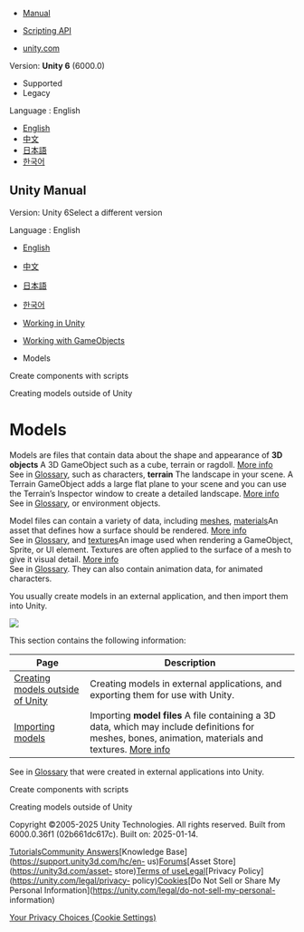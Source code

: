 [](https://docs.unity3d.com)

  * [Manual](../Manual/index.html)
  * [Scripting API](../ScriptReference/index.html)

  * [unity.com](https://unity.com/)

Version: **Unity 6** (6000.0)

  * Supported
  * Legacy

Language : English

  * [English](/Manual/models.html)
  * [中文](/cn/current/Manual/models.html)
  * [日本語](/ja/current/Manual/models.html)
  * [한국어](/kr/current/Manual/models.html)

[](https://docs.unity3d.com)

## Unity Manual

Version: Unity 6Select a different version

Language : English

  * [English](/Manual/models.html)
  * [中文](/cn/current/Manual/models.html)
  * [日本語](/ja/current/Manual/models.html)
  * [한국어](/kr/current/Manual/models.html)

  * [Working in Unity](working-in-unity.html)
  * [Working with GameObjects](working-with-gameobjects.html)
  * Models

[](CreatingComponents.html)

Create components with scripts

[](CreatingDCCAssets.html)

Creating models outside of Unity

# Models

Models are files that contain data about the shape and appearance of **3D
objects** A 3D GameObject such as a cube, terrain or ragdoll. [More
info](GameObjects.html)  
See in [Glossary](Glossary.html#3DObject), such as characters, **terrain** The
landscape in your scene. A Terrain GameObject adds a large flat plane to your
scene and you can use the Terrain’s Inspector window to create a detailed
landscape. [More info](terrain-UsingTerrains.html)  
See in [Glossary](Glossary.html#Terrain), or environment objects.

Model files can contain a variety of data, including [meshes](mesh.html),
[materials](Materials.html)An asset that defines how a surface should be
rendered. [More info](class-Material.html)  
See in [Glossary](Glossary.html#Material), and [textures](Textures.html)An
image used when rendering a GameObject, Sprite, or UI element. Textures are
often applied to the surface of a mesh to give it visual detail. [More
info](class-TextureImporter.html)  
See in [Glossary](Glossary.html#texture). They can also contain animation
data, for animated characters.

You usually create models in an external application, and then import them
into Unity.

![](../uploads/Main/model-example-1.png)

This section contains the following information:

**Page** | **Description**  
---|---  
[Creating models outside of Unity](CreatingDCCAssets.html) | Creating models in external applications, and exporting them for use with Unity.  
[Importing models](models-importing.html) | Importing **model files** A file containing a 3D data, which may include definitions for meshes, bones, animation, materials and textures. [More info](3D-formats.html)  
See in [Glossary](Glossary.html#Modelfile) that were created in external
applications into Unity.  
  
[](CreatingComponents.html)

Create components with scripts

[](CreatingDCCAssets.html)

Creating models outside of Unity

Copyright ©2005-2025 Unity Technologies. All rights reserved. Built from
6000.0.36f1 (02b661dc617c). Built on: 2025-01-14.

[Tutorials](https://learn.unity.com/)[Community
Answers](https://answers.unity3d.com)[Knowledge
Base](https://support.unity3d.com/hc/en-
us)[Forums](https://forum.unity3d.com)[Asset Store](https://unity3d.com/asset-
store)[Terms of
use](https://docs.unity3d.com/Manual/TermsOfUse.html)[Legal](https://unity.com/legal)[Privacy
Policy](https://unity.com/legal/privacy-
policy)[Cookies](https://unity.com/legal/cookie-policy)[Do Not Sell or Share
My Personal Information](https://unity.com/legal/do-not-sell-my-personal-
information)

[Your Privacy Choices (Cookie Settings)](javascript:void\(0\);)


